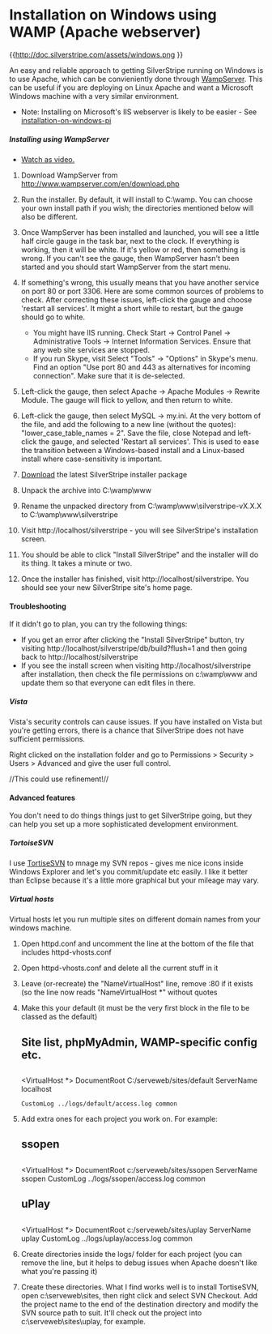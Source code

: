 # Installation on Windows using WAMP (Apache webserver)

{{http://doc.silverstripe.com/assets/windows.png }}

An easy and reliable approach to getting SilverStripe running on Windows is to use Apache, which can be convieniently done through [WampServer](http://www.wampserver.com/en/). This can be useful if you are deploying on Linux Apache and want a Microsoft Windows machine with a very similar environment.

*  Note: Installing on Microsoft's IIS webserver is likely to be easier - See [installation-on-windows-pi](installation-on-windows-pi)

##### Installing using WampServer

*  [Watch as video.](http://www.silverstripe.com/assets/screencasts/silverstripe-installation-wamp/index.html)

1.  Download WampServer from http://www.wampserver.com/en/download.php
2.  Run the installer.  By default, it will install to C:\wamp.  You can choose your own install path if you wish; the directories mentioned below will also be different.
3.  Once WampServer has been installed and launched, you will see a little half circle gauge in the task bar, next to the clock.  If everything is working, then it will be white.  If it's yellow or red, then something is wrong.  If you can't see the gauge, then WampServer hasn't been started and you should start WampServer from the start menu.
4.  If something's wrong, this usually means that you have another service on port 80 or port 3306.   Here are some common sources of problems to check.  After correcting these issues, left-click the gauge and choose 'restart all services'.  It might a short while to restart, but the gauge should go to white.

    * You might have IIS running.  Check Start -> Control Panel -> Administrative Tools -> Internet Information Services.   Ensure that any web site services are stopped.
    * If you run Skype, visit Select "Tools" -> "Options" in Skype's menu.  Find an option "Use port 80 and 443 as alternatives for incoming connection".  Make sure that it is de-selected.
5.  Left-click the gauge, then select Apache -> Apache Modules -> Rewrite Module.  The gauge will flick to yellow, and then return to white.
6.  Left-click the gauge, then select MySQL -> my.ini. At the very bottom of the file, and add the following to a new line (without the quotes): "lower_case_table_names = 2". Save the file, close Notepad and left-click the gauge, and selected 'Restart all services'. This is used to ease the transition between a Windows-based install and a Linux-based install where case-sensitivity is important.
7.  [Download](http://silverstripe.org/download) the latest SilverStripe installer package
8.  Unpack the archive into C:\wamp\www
9.  Rename the unpacked directory from C:\wamp\www\silverstripe-vX.X.X to C:\wamp\www\silverstripe
10.  Visit http://localhost/silverstripe - you will see SilverStripe's installation screen.
11.  You should be able to click "Install SilverStripe" and the installer will do its thing.  It takes a minute or two.
12.  Once the installer has finished, visit http://localhost/silverstripe.  You should see your new SilverStripe site's home page.

#### Troubleshooting

If it didn't go to plan, you can try the following things:

*  If you get an error after clicking the "Install SilverStripe" button, try visiting http://localhost/silverstripe/db/build?flush=1 and then going back to http://localhost/silverstripe
*  If you see the install screen when visiting http://localhost/silverstripe after installation, then check the file permissions on c:\wamp\www and update them so that everyone can edit files in there.

##### Vista

Vista's security controls can cause issues. If you have installed on Vista but you're getting errors, there is a chance that SilverStripe does not have sufficient permissions.

Right clicked on the installation folder and go to Permissions > Security > Users > Advanced and give the user full control. 

//This could use refinement!//

#### Advanced features

You don't need to do things things just to get SilverStripe going, but they can help you set up a more sophisticated development environment.

##### TortoiseSVN

I use [TortiseSVN](http://tortoisesvn.tigris.org/) to mnage my SVN repos - gives me nice icons inside Windows Explorer and let's you commit/update etc easily. I like it better than Eclipse because it's a little more graphical but your mileage may vary.

##### Virtual hosts

Virtual hosts let you run multiple sites on different domain names from your windows machine.

1.  Open httpd.conf and uncomment the line at the bottom of the file that includes httpd-vhosts.conf
2.  Open httpd-vhosts.conf and delete all the current stuff in it
3.  Leave (or-recreate) the "NameVirtualHost" line, remove :80 if it exists (so the line now reads "NameVirtualHost *" without quotes
4.  Make this your default (it must be the very first <VirtualHost> block in the file to be classed as the default)

	
	##
	
	## Site list, phpMyAdmin, WAMP-specific config etc.
	##
	
	<VirtualHost *>
	    DocumentRoot C:/serveweb/sites/default
	    ServerName localhost
	
	    CustomLog ../logs/default/access.log common
	</VirtualHost>


1.  Add extra ones for each project you work on. For example:

	
	##
	
	## ssopen
	##
	
	<VirtualHost *>
	    DocumentRoot c:/serveweb/sites/ssopen
	    ServerName ssopen
	    CustomLog ../logs/ssopen/access.log common
	</VirtualHost>
	
	##
	
	## uPlay
	##
	
	<VirtualHost *>
	    DocumentRoot c:/serveweb/sites/uplay
	    ServerName uplay
	    CustomLog ../logs/uplay/access.log common
	</VirtualHost>


1.  Create directories inside the logs/ folder for each project (you can remove the line, but it helps to debug issues when Apache doesn't like what you're passing it)
2.  Create these directories. What I find works well is to install TortiseSVN, open c:\serveweb\sites, then right click and select SVN Checkout. Add the project name to the end of the destination directory and modify the SVN source path to suit. It'll check out the project into c:\serveweb\sites\uplay, for example.
